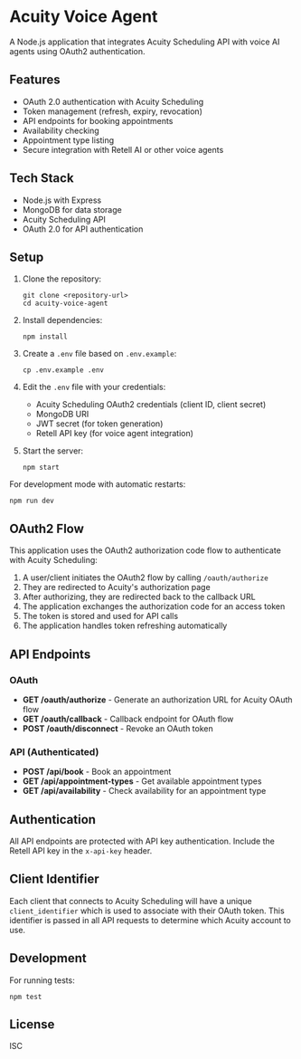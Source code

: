 # Acuity Voice Agent

A Node.js application that integrates Acuity Scheduling API with voice AI agents using OAuth2 authentication.

## Features

- OAuth 2.0 authentication with Acuity Scheduling
- Token management (refresh, expiry, revocation)
- API endpoints for booking appointments
- Availability checking
- Appointment type listing
- Secure integration with Retell AI or other voice agents

## Tech Stack

- Node.js with Express
- MongoDB for data storage
- Acuity Scheduling API
- OAuth 2.0 for API authentication

## Setup

1. Clone the repository:

   ```
   git clone <repository-url>
   cd acuity-voice-agent
   ```

2. Install dependencies:

   ```
   npm install
   ```

3. Create a `.env` file based on `.env.example`:

   ```
   cp .env.example .env
   ```

4. Edit the `.env` file with your credentials:

   - Acuity Scheduling OAuth2 credentials (client ID, client secret)
   - MongoDB URI
   - JWT secret (for token generation)
   - Retell API key (for voice agent integration)

5. Start the server:
   ```
   npm start
   ```

For development mode with automatic restarts:

```
npm run dev
```

## OAuth2 Flow

This application uses the OAuth2 authorization code flow to authenticate with Acuity Scheduling:

1. A user/client initiates the OAuth2 flow by calling `/oauth/authorize`
2. They are redirected to Acuity's authorization page
3. After authorizing, they are redirected back to the callback URL
4. The application exchanges the authorization code for an access token
5. The token is stored and used for API calls
6. The application handles token refreshing automatically

## API Endpoints

### OAuth

- **GET /oauth/authorize** - Generate an authorization URL for Acuity OAuth flow
- **GET /oauth/callback** - Callback endpoint for OAuth flow
- **POST /oauth/disconnect** - Revoke an OAuth token

### API (Authenticated)

- **POST /api/book** - Book an appointment
- **GET /api/appointment-types** - Get available appointment types
- **GET /api/availability** - Check availability for an appointment type

## Authentication

All API endpoints are protected with API key authentication. Include the Retell API key in the `x-api-key` header.

## Client Identifier

Each client that connects to Acuity Scheduling will have a unique `client_identifier` which is used to associate with their OAuth token. This identifier is passed in all API requests to determine which Acuity account to use.

## Development

For running tests:

```
npm test
```

## License

ISC

